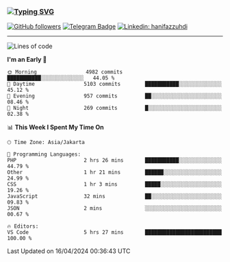 ### [![Typing SVG](https://readme-typing-svg.herokuapp.com?font=lato&size=22&lines=Hi+There+👋)](https://git.io/typing-svg) 

[![GitHub followers](https://img.shields.io/github/followers/hanifazzuhdi?label=Follow&style=social)](https://github.com/hanifazzuhdi/?tab=follow) 
[![Telegram Badge](https://img.shields.io/badge/-hanif0198-blue?style=social&logo=telegram&link=https://www.t.me/hanif0198/)](https://www.t.me/hanif0198/) 
[![Linkedin: hanifazzuhdi](https://img.shields.io/badge/-hanifazzuhdi-blue?style=flat-square&logo=Linkedin&logoColor=white&link=https://www.linkedin.com/in/hanif-az-zuhdi-69688019b/)](https://www.linkedin.com/in/hanif-az-zuhdi-69688019b/) 

<hr/>

<!--START_SECTION:waka-->
![Lines of code](https://img.shields.io/badge/From%20Hello%20World%20I%27ve%20Written-51.7%20million%20lines%20of%20code-blue)

**I'm an Early 🐤** 

```text
🌞 Morning                4982 commits        ███████████░░░░░░░░░░░░░░   44.05 % 
🌆 Daytime                5103 commits        ███████████░░░░░░░░░░░░░░   45.12 % 
🌃 Evening                957 commits         ██░░░░░░░░░░░░░░░░░░░░░░░   08.46 % 
🌙 Night                  269 commits         █░░░░░░░░░░░░░░░░░░░░░░░░   02.38 % 
```


📊 **This Week I Spent My Time On** 

```text
🕑︎ Time Zone: Asia/Jakarta

💬 Programming Languages: 
PHP                      2 hrs 26 mins       ███████████░░░░░░░░░░░░░░   44.79 % 
Other                    1 hr 21 mins        ██████░░░░░░░░░░░░░░░░░░░   24.99 % 
CSS                      1 hr 3 mins         █████░░░░░░░░░░░░░░░░░░░░   19.26 % 
JavaScript               32 mins             ██░░░░░░░░░░░░░░░░░░░░░░░   09.83 % 
JSON                     2 mins              ░░░░░░░░░░░░░░░░░░░░░░░░░   00.67 % 

🔥 Editors: 
VS Code                  5 hrs 27 mins       █████████████████████████   100.00 % 
```


 Last Updated on 16/04/2024 00:36:43 UTC
<!--END_SECTION:waka-->

